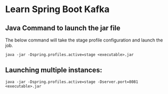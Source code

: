 # Learn Spring Boot Kafka

## Java Command to launch the jar file

The below command will take the stage profile configuration and launch the job.  

```
java -jar -Dspring.profiles.active=stage <executable>.jar
```

## Launching multiple instances:

```
java -jar -Dspring.profiles.active=stage -Dserver.port=8081 <executable>.jar
```
